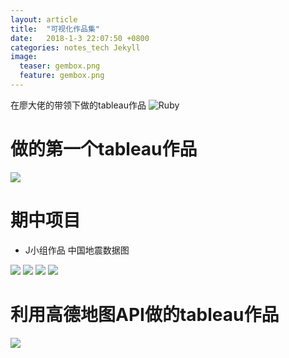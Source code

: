 ```yaml
---
layout: article
title:  "可视化作品集"
date:   2018-1-3 22:07:50 +0800
categories: notes_tech Jekyll
image:
  teaser: gembox.png
  feature: gembox.png
---
```

在廖大佬的带领下做的tableau作品
![Ruby](https://www.ruby-lang.org/images/header-ruby-logo.png)

# 做的第一个tableau作品
<img border="0" src="/images/第一个tableau作品" >

# 期中项目
* J小组作品 中国地震数据图
<img border="0" src="/images/China__2012-2017_Earthquakes_Visualization (1)" >

<img border="0" src="/images/qz" >
<img border="0" src="/images/qz1" >
<img border="0" src="/images/qz3" >

# 利用高德地图API做的tableau作品

<img border="0" src="/images/qz2" >

